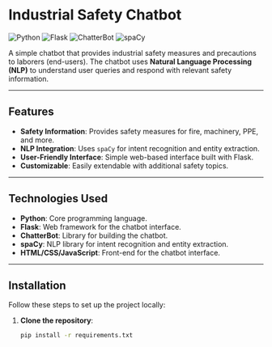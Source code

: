 # Industrial Safety Chatbot

![Python](https://img.shields.io/badge/Python-3.8%2B-blue)
![Flask](https://img.shields.io/badge/Flask-2.0%2B-green)
![ChatterBot](https://img.shields.io/badge/ChatterBot-1.0.8-yellow)
![spaCy](https://img.shields.io/badge/spaCy-3.0%2B-orange)

A simple chatbot that provides industrial safety measures and precautions to laborers (end-users). The chatbot uses **Natural Language Processing (NLP)** to understand user queries and respond with relevant safety information.

---

## **Features**

- **Safety Information**: Provides safety measures for fire, machinery, PPE, and more.
- **NLP Integration**: Uses `spaCy` for intent recognition and entity extraction.
- **User-Friendly Interface**: Simple web-based interface built with Flask.
- **Customizable**: Easily extendable with additional safety topics.

---

## **Technologies Used**

- **Python**: Core programming language.
- **Flask**: Web framework for the chatbot interface.
- **ChatterBot**: Library for building the chatbot.
- **spaCy**: NLP library for intent recognition and entity extraction.
- **HTML/CSS/JavaScript**: Front-end for the chatbot interface.

---

## **Installation**

Follow these steps to set up the project locally:

1. **Clone the repository**:
   ```bash
   pip install -r requirements.txt
